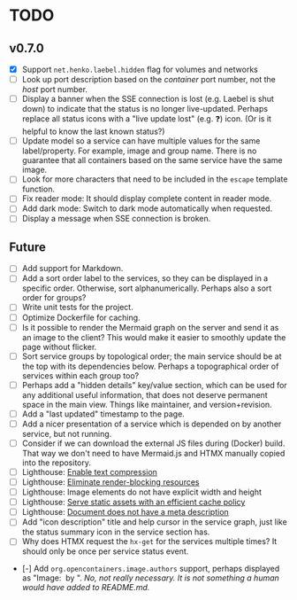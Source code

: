 # TODO

## v0.7.0

- [x] Support `net.henko.laebel.hidden` flag for volumes and networks
- [ ] Look up port description based on the _container_ port number, not the _host_ port number.
- [ ] Display a banner when the SSE connection is lost (e.g. Laebel is shut down) to indicate that the status is no longer live-updated.
  Perhaps replace all status icons with a "live update lost" (e.g. ❓) icon. (Or is it helpful to know the last known status?)
- [ ] Update model so a service can have multiple values for the same label/property.
  For example, image and group name.
  There is no guarantee that all containers based on the same service have the same image.
- [ ] Look for more characters that need to be included in the `escape` template function.
- [ ] Fix reader mode: It should display complete content in reader mode.
- [ ] Add dark mode: Switch to dark mode automatically when requested.
- [ ] Display a message when SSE connection is broken.

## Future

- [ ] Add support for Markdown.
- [ ] Add a sort order label to the services, so they can be displayed in a specific order.
      Otherwise, sort alphanumerically. Perhaps also a sort order for groups?
- [ ] Write unit tests for the project.
- [ ] Optimize Dockerfile for caching.
- [ ] Is it possible to render the Mermaid graph on the server and send it as an image to the client?
      This would make it easier to smoothly update the page without flicker.
- [ ] Sort service groups by topological order; the main service should be at the top with its dependencies below.
      Perhaps a topographical order of services within each group too?
- [ ] Perhaps add a "hidden details" key/value section, which can be used for any additional useful information, 
      that does not deserve permanent space in the main view. Things like maintainer, and version+revision.
- [ ] Add a "last updated" timestamp to the page.
- [ ] Add a nicer presentation of a service which is depended on by another service, but not running.
- [ ] Consider if we can download the external JS files during (Docker) build.
      That way we don't need to have Mermaid.js and HTMX manually copied into the repository.
- [ ] Lighthouse: [Enable text compression](https://developer.chrome.com/docs/lighthouse/performance/uses-text-compression/)
- [ ] Lighthouse: [Eliminate render-blocking resources](https://developer.chrome.com/docs/lighthouse/performance/render-blocking-resources/)
- [ ] Lighthouse: Image elements do not have explicit width and height
- [ ] Lighthouse: [Serve static assets with an efficient cache policy](https://developer.chrome.com/docs/lighthouse/performance/uses-long-cache-ttl/)
- [ ] Lighthouse: [Document does not have a meta description](https://developer.chrome.com/docs/lighthouse/seo/meta-description/)
- [ ] Add "icon description" title and help cursor in the service graph, just like the status summary icon in the service section has.
- [ ] Why does HTMX request the `hx-get` for the services multiple times? It should only be once per service status event.
- [-] Add `org.opencontainers.image.authors` support, perhaps displayed as "Image: <image> by <author>". _No, not really necessary. It is not something a human would have added to README.md._